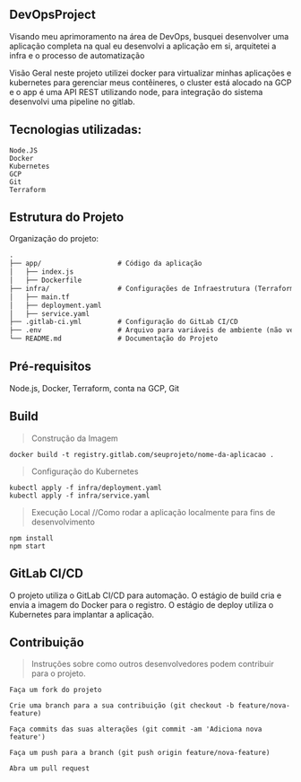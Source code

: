 ## DevOpsProject
Visando meu aprimoramento na área de DevOps, busquei desenvolver uma aplicação completa na qual eu desenvolvi a aplicação em si, arquitetei a infra e o processo de automatização

Visão Geral
neste projeto utilizei docker para virtualizar minhas aplicações e kubernetes para gerenciar meus contêineres, o cluster está alocado na GCP e o app é uma API REST utilizando node, para integração do sistema desenvolvi uma pipeline no gitlab.

## Tecnologias utilizadas:
    Node.JS
    Docker
    Kubernetes
    GCP
    Git
    Terraform


## Estrutura do Projeto
Organização do projeto:

```txt
.
├── app/                   # Código da aplicação
│   ├── index.js
│   ├── Dockerfile
├── infra/                 # Configurações de Infraestrutura (Terraform, Kubernetes)
│   ├── main.tf
│   ├── deployment.yaml
│   ├── service.yaml
├── .gitlab-ci.yml         # Configuração do GitLab CI/CD
├── .env                   # Arquivo para variáveis de ambiente (não versionar)
└── README.md              # Documentação do Projeto
```

## Pré-requisitos
Node.js, Docker, Terraform, conta na GCP, Git


## Build
>Construção da Imagem

    docker build -t registry.gitlab.com/seuprojeto/nome-da-aplicacao .

>Configuração do Kubernetes


    kubectl apply -f infra/deployment.yaml
    kubectl apply -f infra/service.yaml

>Execução Local //Como rodar a aplicação localmente para fins de desenvolvimento

    npm install
    npm start

## GitLab CI/CD
O projeto utiliza o GitLab CI/CD para automação. O estágio de build cria e envia a imagem do Docker para o registro. O estágio de deploy utiliza o Kubernetes para implantar a aplicação.

## Contribuição
>Instruções sobre como outros desenvolvedores podem contribuir para o projeto.

    Faça um fork do projeto
    
    Crie uma branch para a sua contribuição (git checkout -b feature/nova-feature)
    
    Faça commits das suas alterações (git commit -am 'Adiciona nova feature')
    
    Faça um push para a branch (git push origin feature/nova-feature)
    
    Abra um pull request